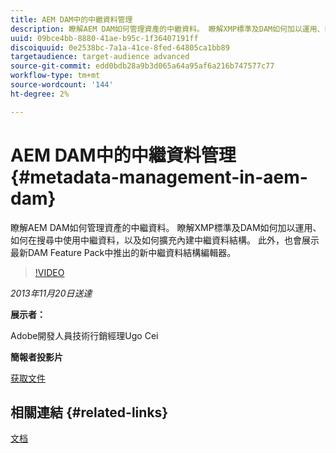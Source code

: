 ```yaml
---
title: AEM DAM中的中繼資料管理
description: 瞭解AEM DAM如何管理資產的中繼資料。 瞭解XMP標準及DAM如何加以運用、如何在搜尋中使用中繼資料，以及如何擴充內建中繼資料結構。 此外，也會展示最新DAM Feature Pack中推出的新中繼資料結構編輯器。
uuid: 09bce4bb-8880-41ae-b95c-1f36407191ff
discoiquuid: 0e2538bc-7a1a-41ce-8fed-64805ca1bb89
targetaudience: target-audience advanced
source-git-commit: edd0bdb28a9b3d065a64a95af6a216b747577c77
workflow-type: tm+mt
source-wordcount: '144'
ht-degree: 2%

---
```


# AEM DAM中的中繼資料管理{#metadata-management-in-aem-dam}

瞭解AEM DAM如何管理資產的中繼資料。 瞭解XMP標準及DAM如何加以運用、如何在搜尋中使用中繼資料，以及如何擴充內建中繼資料結構。 此外，也會展示最新DAM Feature Pack中推出的新中繼資料結構編輯器。

>[!VIDEO](https://video.tv.adobe.com/v/19524/?quality=9)

*2013年11月20日送達*

**展示者：**

Adobe開發人員技術行銷經理Ugo Cei

**簡報者投影片**

[获取文件](assets/metadata-management-in-aem-dam.pdf)

## 相關連結 {#related-links}

[文档](https://docs.adobe.com/content/docs/en/cq/5-6-1/dam/metadata_for_digitalassetmanagement.html)

